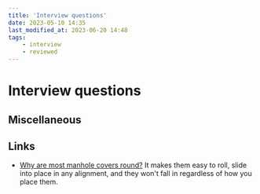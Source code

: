 ```yaml
---
title: 'Interview questions'
date: 2023-05-10 14:35
last_modified_at: 2023-06-20 14:48
tags:
    - interview
    - reviewed
---
```


# Interview questions

## Miscellaneous

## Links

-   [Why are most manhole covers round?](https://ed.ted.com/lessons/why-are-manhole-covers-round-marc-chamberland) It makes them easy to roll, slide into place in any alignment, and they won't fall in regardless of how you place them.
